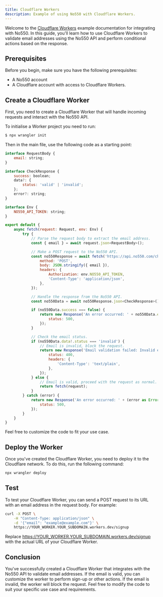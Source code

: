 ```yaml
---
title: Cloudflare Workers
description: Example of using No550 with Cloudflare Workers.
---
```


Welcome to the [Cloudflare Workers](https://workers.dev) example documentation for integrating with No550. In this guide, you'll learn how to use Cloudflare Workers to validate email addresses using the No550 API and perform conditional actions based on the response.

## Prerequisites

Before you begin, make sure you have the following prerequisites:

* A No550 account
* A Cloudflare account with access to Cloudflare Workers.

## Create a Cloudflare Worker

First, you need to create a Cloudflare Worker that will handle incoming requests and interact with the No550 API.

To initialise a Worker project you need to run:
```bash
$ npx wrangler init
```

Then in the main file, use the following code as a starting point:
```javascript
interface RequestBody {
	email: string;
}

interface CheckResponse {
	success: boolean;
	data?: {
		status: 'valid' | 'invalid';
	};
	error?: string;
}

interface Env {
	NO550_API_TOKEN: string;
}

export default {
	async fetch(request: Request, env: Env) {
		try {
			// Parse the request body to extract the email address.
			const { email } = await request.json<RequestBody>();

			// Make a POST request to the No550 API.
			const no550Response = await fetch('https://api.no550.com/check', {
				method: 'POST',
				body: JSON.stringify({ email }),
				headers: {
					Authorization: env.NO550_API_TOKEN,
					'Content-Type': 'application/json',
				},
			});

			// Handle the response from the No550 API.
			const no550Data = await no550Response.json<CheckResponse>();

			if (no550Data.success === false) {
				return new Response('An error occurred: ' + no550Data.error, {
					status: 500,
				});
			}

			// Check the email status.
			if (no550Data.data!.status === 'invalid') {
				// Email is invalid, block the request.
				return new Response('Email validation failed: Invalid email address', {
					status: 400,
					headers: {
						'Content-Type': 'text/plain',
					},
				});
			} else {
				// Email is valid, proceed with the request as normal.
				return fetch(request);
			}
		} catch (error) {
			return new Response('An error occurred: ' + (error as Error).message, {
				status: 500,
			});
		}
	}
}
```

Feel free to customize the code to fit your use case.

## Deploy the Worker

Once you've created the Cloudflare Worker, you need to deploy it to the Cloudflare network. To do this, run the following command:

```bash
npx wrangler deploy
```

## Test

To test your Cloudflare Worker, you can send a POST request to its URL with an email address in the request body. For example:

```bash
curl -X POST \
	-H "Content-Type: application/json" \
	-d '{"email": "example@example.com"}' \
	https://YOUR_WORKER.YOUR_SUBDOMAIN.workers.dev/signup
```

Replace https://YOUR_WORKER.YOUR_SUBDOMAIN.workers.dev/signup with the actual URL of your Cloudflare Worker.

## Conclusion

You've successfully created a Cloudflare Worker that integrates with the No550 API to validate email addresses. If the email is valid, you can customize the worker to perform sign-up or other actions. If the email is invalid, the worker will block the request. Feel free to modify the code to suit your specific use case and requirements.
